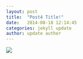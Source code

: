 ```yaml
---
layout: post
title:  "Post4 Title!"
date:   2014-08-18 12:14:45
categories: jekyll update
author: update auther
---
```

![](../../../../../../images/logo-icon.png)